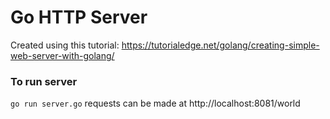 # Go HTTP Server
Created using this tutorial: https://tutorialedge.net/golang/creating-simple-web-server-with-golang/

### To run server
<code>go run server.go</code>
requests can be made at http://localhost:8081/world
